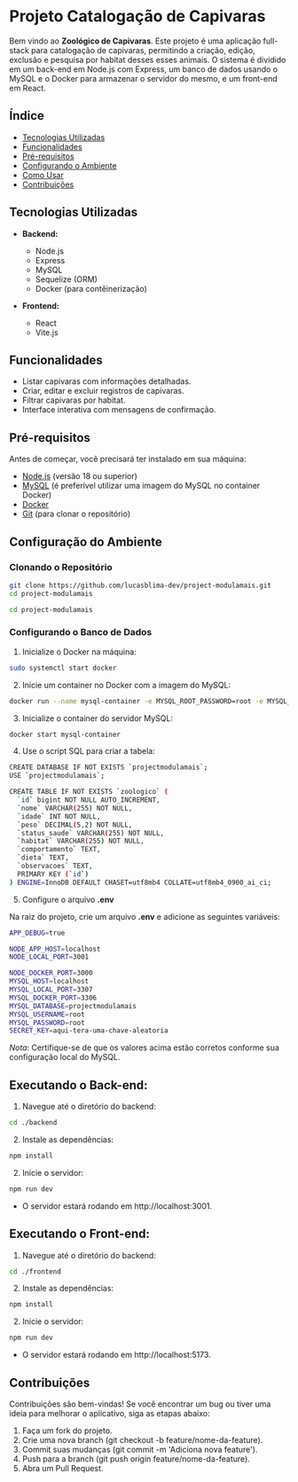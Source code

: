 # Projeto Catalogação de Capivaras

Bem vindo ao **Zoológico de Capivaras**. Este projeto é uma aplicação full-stack para catalogação de capivaras, permitindo a criação, edição, exclusão e pesquisa por habitat desses esses animais. O sistema é dividido em um back-end em Node.js com Express, um banco de dados usando o MySQL e o Docker para armazenar o servidor do mesmo, e um front-end em React.

## Índice

- [Tecnologias Utilizadas](#tecnologias-utilizadas)
- [Funcionalidades](#funcionalidades)
- [Pré-requisitos](#pré-requisitos)
- [Configurando o Ambiente](#configurando-o-ambiente)
- [Como Usar](#como-usar)
- [Contribuições](#contribuições)

## Tecnologias Utilizadas

- **Backend:**
  - Node.js
  - Express
  - MySQL
  - Sequelize (ORM)
  - Docker (para contêinerização)
  
- **Frontend:**
  - React
  - Vite.js

## Funcionalidades

- Listar capivaras com informações detalhadas.
- Criar, editar e excluir registros de capivaras.
- Filtrar capivaras por habitat.
- Interface interativa com mensagens de confirmação.

## Pré-requisitos

Antes de começar, você precisará ter instalado em sua máquina:

- [Node.js](https://nodejs.org/) (versão 18 ou superior)
- [MySQL](https://www.mysql.com/) (é preferível utilizar uma imagem do MySQL no container Docker)
- [Docker](https://www.docker.com/)
- [Git](https://git-scm.com/) (para clonar o repositório)

## Configuração do Ambiente

### Clonando o Repositório

```bash
git clone https://github.com/lucasblima-dev/project-modulamais.git
cd project-modulamais
```

```bash
cd project-modulamais
```

### Configurando o Banco de Dados
1. Inicialize o Docker na máquina:
```bash
sudo systemctl start docker
```

2. Inicie um container no Docker com a imagem do MySQL:
```bash
docker run --name mysql-container -e MYSQL_ROOT_PASSWORD=root -e MYSQL_DATABASE=projectmodulamais -p 3306:3306 -d mysql:latest
```

3. Inicialize o container do servidor MySQL:
```bash
docker start mysql-container
```

4. Use o script SQL para criar a tabela:
```bash
CREATE DATABASE IF NOT EXISTS `projectmodulamais`;
USE `projectmodulamais`;

CREATE TABLE IF NOT EXISTS `zoologico` (
  `id` bigint NOT NULL AUTO_INCREMENT,
  `nome` VARCHAR(255) NOT NULL,
  `idade` INT NOT NULL,
  `peso` DECIMAL(5,2) NOT NULL,
  `status_saude` VARCHAR(255) NOT NULL,
  `habitat` VARCHAR(255) NOT NULL,
  `comportamento` TEXT,
  `dieta` TEXT,
  `observacoes` TEXT,
  PRIMARY KEY (`id`)
) ENGINE=InnoDB DEFAULT CHASET=utf8mb4 COLLATE=utf8mb4_0900_ai_ci;
```

5. Configure o arquivo **.env**

Na raiz do projeto, crie um arquivo **.env** e adicione as seguintes variáveis:
```bash
APP_DEBUG=true

NODE_APP_HOST=localhost
NODE_LOCAL_PORT=3001

NODE_DOCKER_PORT=3000
MYSQL_HOST=localhost
MYSQL_LOCAL_PORT=3307
MYSQL_DOCKER_PORT=3306
MYSQL_DATABASE=projectmodulamais
MYSQL_USERNAME=root
MYSQL_PASSWORD=root
SECRET_KEY=aqui-tera-uma-chave-aleatoria
```
*Nota*: Certifique-se de que os valores acima estão corretos conforme sua configuração local do MySQL.

## Executando o Back-end:
1. Navegue até o diretório do backend:
```bash
cd ./backend
```

2. Instale as dependências:
```bash
npm install
``` 
2. Inicie o servidor:
```bash
npm run dev
``` 

- O servidor estará rodando em http://localhost:3001.

## Executando o Front-end:
1. Navegue até o diretório do backend:
```bash
cd ./frontend
```

2. Instale as dependências:
```bash
npm install
``` 
2. Inicie o servidor:
```bash
npm run dev
``` 

- O servidor estará rodando em http://localhost:5173.

## Contribuições
Contribuições são bem-vindas! Se você encontrar um bug ou tiver uma ideia para melhorar o aplicativo, siga as etapas abaixo:

1. Faça um fork do projeto.
2. Crie uma nova branch (git checkout -b feature/nome-da-feature).
3. Commit suas mudanças (git commit -m 'Adiciona nova feature').
4. Push para a branch (git push origin feature/nome-da-feature).
5. Abra um Pull Request.
